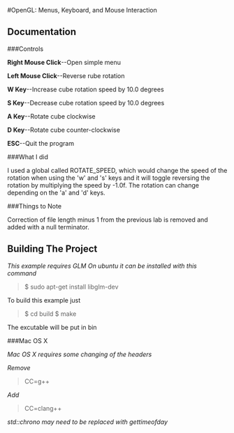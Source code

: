 #OpenGL: Menus, Keyboard, and Mouse Interaction

Documentation
-------------

###Controls

**Right Mouse Click**--Open simple menu

**Left Mouse Click**--Reverse rube rotation

**W Key**--Increase cube rotation speed by 10.0 degrees

**S Key**--Decrease cube rotation speed by 10.0 degrees

**A Key**--Rotate cube clockwise

**D Key**--Rotate cube counter-clockwise

**ESC**--Quit the program

###What I did

I used a global called ROTATE_SPEED, which would change
the speed of the rotation when using the 'w' and 's' keys
and it will toggle reversing the rotation by multiplying
the speed by -1.0f. The rotation can change depending
on the 'a' and 'd' keys.

###Things to Note

Correction of file length minus 1 from the previous lab is
removed and added with a null terminator.


Building The Project
--------------------

*This example requires GLM*
*On ubuntu it can be installed with this command*

>$ sudo apt-get install libglm-dev

To build this example just 

>$ cd build
>$ make

The excutable will be put in bin

###Mac OS X

*Mac OS X requires some changing of the headers*

*Remove*
>CC=g++

*Add*
>CC=clang++

*std::chrono may need to be replaced with gettimeofday*
